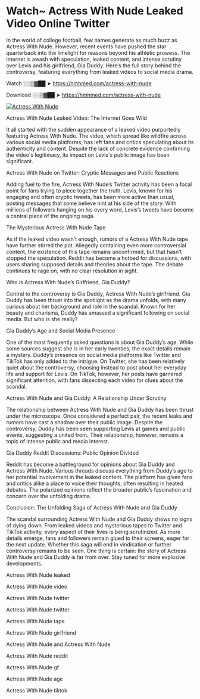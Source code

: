 # Watch~ Actress With Nude Leaked Video Online Twitter

In the world of college football, few names generate as much buzz as Actress With Nude. However, recent events have pushed the star quarterback into the limelight for reasons beyond his athletic prowess. The internet is awash with speculation, leaked content, and intense scrutiny over Levis and his girlfriend, Gia Duddy. Here’s the full story behind the controversy, featuring everything from leaked videos to social media drama.

Watch ░░▒▓██ ➤ https://hmhmed.com/actress-with-nude

Download ░░▒▓██ ➤ https://hmhmed.com/actress-with-nude

[![Actress With Nude](https://i.imgur.com/dJHk4Zq.gif)](https://hmhmed.com/actress-with-nude)

Actress With Nude Leaked Video: The Internet Goes Wild

It all started with the sudden appearance of a leaked video purportedly featuring Actress With Nude. The video, which spread like wildfire across various social media platforms, has left fans and critics speculating about its authenticity and content. Despite the lack of concrete evidence confirming the video's legitimacy, its impact on Levis's public image has been significant.

Actress With Nude on Twitter: Cryptic Messages and Public Reactions

Adding fuel to the fire, Actress With Nude’s Twitter activity has been a focal point for fans trying to piece together the truth. Levis, known for his engaging and often cryptic tweets, has been more active than usual, posting messages that some believe hint at his side of the story. With millions of followers hanging on his every word, Levis’s tweets have become a central piece of the ongoing saga.

The Mysterious Actress With Nude Tape

As if the leaked video wasn’t enough, rumors of a Actress With Nude tape have further stirred the pot. Allegedly containing even more controversial content, the existence of this tape remains unconfirmed, but that hasn’t stopped the speculation. Reddit has become a hotbed for discussions, with users sharing supposed details and theories about the tape. The debate continues to rage on, with no clear resolution in sight.

Who is Actress With Nude’s Girlfriend, Gia Duddy?

Central to the controversy is Gia Duddy, Actress With Nude’s girlfriend. Gia Duddy has been thrust into the spotlight as the drama unfolds, with many curious about her background and role in the scandal. Known for her beauty and charisma, Duddy has amassed a significant following on social media. But who is she really?

Gia Duddy’s Age and Social Media Presence

One of the most frequently asked questions is about Gia Duddy’s age. While some sources suggest she is in her early twenties, the exact details remain a mystery. Duddy’s presence on social media platforms like Twitter and TikTok has only added to the intrigue. On Twitter, she has been relatively quiet about the controversy, choosing instead to post about her everyday life and support for Levis. On TikTok, however, her posts have garnered significant attention, with fans dissecting each video for clues about the scandal.

Actress With Nude and Gia Duddy: A Relationship Under Scrutiny

The relationship between Actress With Nude and Gia Duddy has been thrust under the microscope. Once considered a perfect pair, the recent leaks and rumors have cast a shadow over their public image. Despite the controversy, Duddy has been seen supporting Levis at games and public events, suggesting a united front. Their relationship, however, remains a topic of intense public and media interest.

Gia Duddy Reddit Discussions: Public Opinion Divided

Reddit has become a battleground for opinions about Gia Duddy and Actress With Nude. Various threads discuss everything from Duddy’s age to her potential involvement in the leaked content. The platform has given fans and critics alike a place to voice their thoughts, often resulting in heated debates. The polarized opinions reflect the broader public’s fascination and concern over the unfolding drama.

Conclusion: The Unfolding Saga of Actress With Nude and Gia Duddy

The scandal surrounding Actress With Nude and Gia Duddy shows no signs of dying down. From leaked videos and mysterious tapes to Twitter and TikTok activity, every aspect of their lives is being scrutinized. As more details emerge, fans and followers remain glued to their screens, eager for the next update. Whether this saga will end in vindication or further controversy remains to be seen. One thing is certain: the story of Actress With Nude and Gia Duddy is far from over. Stay tuned for more explosive developments.

Actress With Nude leaked

Actress With Nude video

Actress With Nude twitter

Actress With Nude twitter

Actress With Nude tape

Actress With Nude girlfriend

Actress With Nude and Actress With Nude

Actress With Nude reddit

Actress With Nude gf

Actress With Nude age

Actress With Nude tiktok